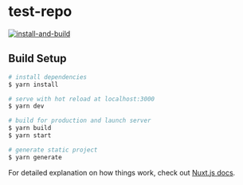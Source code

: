 # test-repo

[![install-and-build](https://github.com/arpadgabor/netlify-cms-deps-error/actions/workflows/install-and-build.yml/badge.svg?event=workflow_run)](https://github.com/arpadgabor/netlify-cms-deps-error/actions/workflows/install-and-build.yml)

## Build Setup

```bash
# install dependencies
$ yarn install

# serve with hot reload at localhost:3000
$ yarn dev

# build for production and launch server
$ yarn build
$ yarn start

# generate static project
$ yarn generate
```

For detailed explanation on how things work, check out [Nuxt.js docs](https://nuxtjs.org).
